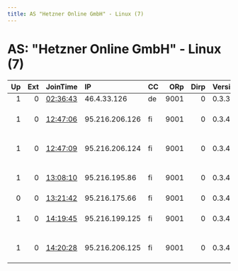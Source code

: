 ```yaml
---
title: AS "Hetzner Online GmbH" - Linux (7)
---
```


# AS: "Hetzner Online GmbH" - Linux (7)

|   Up |   Ext | JoinTime                                                                                            | IP             | CC   |   ORp |   Dirp | Version   | Contact                      | Nickname      |   eFamMembers |
|-----:|------:|:----------------------------------------------------------------------------------------------------|:---------------|:-----|------:|-------:|:----------|:-----------------------------|:--------------|--------------:|
|    1 |     0 | [02:36:43](https://metrics.torproject.org/rs.html#details/E4A6CB4B4214D78C9CF6289F032BA26045CE9FE5) | 46.4.33.126    | de   |  9001 |      0 | 0.3.3.7   | None                         | hacktheplanet |             1 |
|    1 |     0 | [12:47:06](https://metrics.torproject.org/rs.html#details/36F9352A6A136718EE2EE3A59FC3EEB58519A1E5) | 95.216.206.126 | fi   |  9001 |      0 | 0.3.4.9   | Ignitus Cryptonanus &lt;cryp | cryptonanus   |            14 |
|    1 |     0 | [12:47:09](https://metrics.torproject.org/rs.html#details/4EA64C75F834CD0D9E1011051422F2DCCAF3A72F) | 95.216.206.124 | fi   |  9001 |      0 | 0.3.4.9   | Ignitus Cryptonanus &lt;cryp | cryptonanus   |            14 |
|    1 |     0 | [13:08:10](https://metrics.torproject.org/rs.html#details/55A41D8F40A91E90EC7CFAEA3BD749E74286618B) | 95.216.195.86  | fi   |  9001 |      0 | 0.3.4.9   | Ignitus Cryptonanus &lt;cryp | cryptonanus   |            14 |
|    0 |     0 | [13:21:42](https://metrics.torproject.org/rs.html#details/A33EF74AA8B934206AECC408A8F87C726DEF1F1E) | 95.216.175.66  | fi   |  9001 |      0 | 0.3.4.9   | None                         | NordicCountry |             1 |
|    1 |     0 | [14:19:45](https://metrics.torproject.org/rs.html#details/F491EA83DB6C40A1175145BCDE06FC4C69E4CEE6) | 95.216.199.125 | fi   |  9001 |      0 | 0.3.4.9   | Ignitus Cryptonanus &lt;cryp | cryptonanus   |            14 |
|    1 |     0 | [14:20:28](https://metrics.torproject.org/rs.html#details/18D246BECB9539DBE112DE5626353F6F024E8598) | 95.216.206.125 | fi   |  9001 |      0 | 0.3.4.9   | Ignitus Cryptonanus &lt;cryp | cryptonanus   |            14 |
